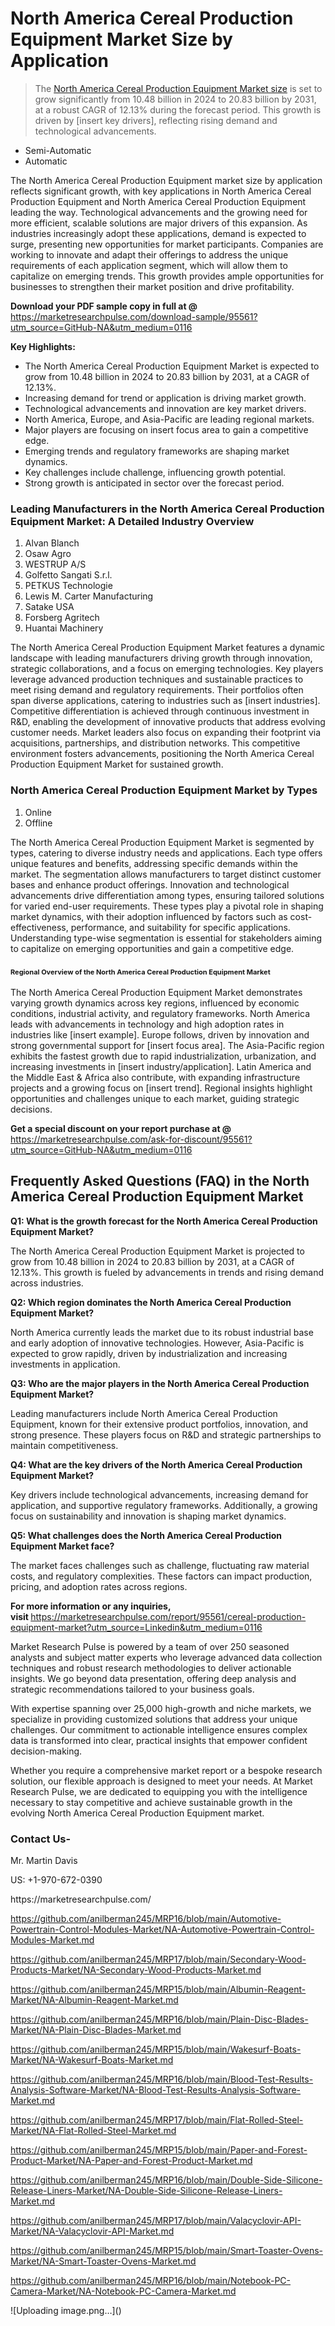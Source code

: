 <h1>North America Cereal Production Equipment Market&nbsp;Size by Application</h1><blockquote><p>The <a href="https://marketresearchpulse.com/download-sample/95561?utm_source=GitHub-NA&amp;utm_medium=0116">North America Cereal Production Equipment Market size</a> is set to grow significantly from 10.48 billion in 2024 to 20.83 billion by 2031, at a robust CAGR of 12.13% during the forecast period. This growth is driven by [insert key drivers], reflecting rising demand and technological advancements.</p></blockquote><ul><li>Semi-Automatic<li> Automatic</li></ul><p>The North America Cereal Production Equipment market size by application reflects significant growth, with key applications in North America Cereal Production Equipment and North America Cereal Production Equipment leading the way. Technological advancements and the growing need for more efficient, scalable solutions are major drivers of this expansion. As industries increasingly adopt these applications, demand is expected to surge, presenting new opportunities for market participants. Companies are working to innovate and adapt their offerings to address the unique requirements of each application segment, which will allow them to capitalize on emerging trends. This growth provides ample opportunities for businesses to strengthen their market position and drive profitability.</p><p><strong>Download your PDF sample copy in full at @ </strong><a href="https://marketresearchpulse.com/download-sample/95561?utm_source=GitHub-NA&amp;utm_medium=0116">https://marketresearchpulse.com/download-sample/95561?utm_source=GitHub-NA&amp;utm_medium=0116</a></p><p><strong>Key Highlights: </strong></p><ul><li>The North America Cereal Production Equipment Market is expected to grow from 10.48 billion in 2024 to 20.83 billion by 2031, at a CAGR of 12.13%.</li><li>Increasing demand for trend or application is driving market growth.</li><li>Technological advancements and innovation are key market drivers.</li><li>North America, Europe, and Asia-Pacific are leading regional markets.</li><li>Major players are focusing on insert focus area to gain a competitive edge.</li><li>Emerging trends and regulatory frameworks are shaping market dynamics.</li><li>Key challenges include challenge, influencing growth potential.</li><li>Strong growth is anticipated in sector over the forecast period.</li></ul><h3>Leading Manufacturers in the North America Cereal Production Equipment Market: A Detailed Industry Overview</h3><ol><li>Alvan Blanch</li><li>Osaw Agro</li><li>WESTRUP A/S</li><li>Golfetto Sangati S.r.l.</li><li>PETKUS Technologie</li><li>Lewis M. Carter Manufacturing</li><li>Satake USA</li><li>Forsberg Agritech</li><li>Huantai Machinery</li></ol><div class="flex max-w-full flex-col flex-grow"><div class="min-h-8 text-message flex w-full flex-col items-end gap-2 whitespace-normal break-words [.text-message+&amp;]:mt-5" dir="auto" data-message-author-role="assistant" data-message-id="fd8432e4-4910-450d-b182-61b7bfb0a01f" data-message-model-slug="gpt-4o"><div class="flex w-full flex-col gap-1 empty:hidden first:pt-[3px]"><div class="markdown prose w-full break-words dark:prose-invert light"><p>The North America Cereal Production Equipment Market features a dynamic landscape with leading manufacturers driving growth through innovation, strategic collaborations, and a focus on emerging technologies. Key players leverage advanced production techniques and sustainable practices to meet rising demand and regulatory requirements. Their portfolios often span diverse applications, catering to industries such as [insert industries]. Competitive differentiation is achieved through continuous investment in R&amp;D, enabling the development of innovative products that address evolving customer needs. Market leaders also focus on expanding their footprint via acquisitions, partnerships, and distribution networks. This competitive environment fosters advancements, positioning the North America Cereal Production Equipment Market for sustained growth.</p></div></div></div></div><h3>North America Cereal Production Equipment Market by Types</h3><ol><li>Online<li> Offline</li></ol><div class="flex max-w-full flex-col flex-grow"><div class="min-h-8 text-message flex w-full flex-col items-end gap-2 whitespace-normal break-words [.text-message+&amp;]:mt-5" dir="auto" data-message-author-role="assistant" data-message-id="084470be-0bb7-4664-bddf-5156b4f41249" data-message-model-slug="gpt-4o-mini"><div class="flex w-full flex-col gap-1 empty:hidden first:pt-[3px]"><div class="markdown prose w-full break-words dark:prose-invert light"><p>The North America Cereal Production Equipment Market is segmented by types, catering to diverse industry needs and applications. Each type offers unique features and benefits, addressing specific demands within the market. The segmentation allows manufacturers to target distinct customer bases and enhance product offerings. Innovation and technological advancements drive differentiation among types, ensuring tailored solutions for varied end-user requirements. These types play a pivotal role in shaping market dynamics, with their adoption influenced by factors such as cost-effectiveness, performance, and suitability for specific applications. Understanding type-wise segmentation is essential for stakeholders aiming to capitalize on emerging opportunities and gain a competitive edge.</p></div></div></div></div><h3><span style="font-size: 11px;">Regional Overview of the North America Cereal Production Equipment Market</span></h3><div class="flex max-w-full flex-col flex-grow"><div class="min-h-8 text-message flex w-full flex-col items-end gap-2 whitespace-normal break-words [.text-message+&amp;]:mt-5" dir="auto" data-message-author-role="assistant" data-message-id="e9038762-ce64-4e30-91c9-9bd413514231" data-message-model-slug="gpt-4o-mini"><div class="flex w-full flex-col gap-1 empty:hidden first:pt-[3px]"><div class="markdown prose w-full break-words dark:prose-invert light"><p>The North America Cereal Production Equipment Market demonstrates varying growth dynamics across key regions, influenced by economic conditions, industrial activity, and regulatory frameworks. North America leads with advancements in technology and high adoption rates in industries like [insert example]. Europe follows, driven by innovation and strong governmental support for [insert focus area]. The Asia-Pacific region exhibits the fastest growth due to rapid industrialization, urbanization, and increasing investments in [insert industry/application]. Latin America and the Middle East &amp; Africa also contribute, with expanding infrastructure projects and a growing focus on [insert trend]. Regional insights highlight opportunities and challenges unique to each market, guiding strategic decisions.</p></div></div></div></div><p><strong>Get a special discount on your report purchase at @ </strong><a href="https://marketresearchpulse.com/ask-for-discount/95561?utm_source=GitHub-NA&amp;utm_medium=0116">https://marketresearchpulse.com/ask-for-discount/95561?utm_source=GitHub-NA&amp;utm_medium=0116</a></p><h2>Frequently Asked Questions (FAQ) in the North America Cereal Production Equipment Market</h2><p><strong>Q1: What is the growth forecast for the North America Cereal Production Equipment Market?</strong></p><p>The North America Cereal Production Equipment Market is projected to grow from 10.48 billion in 2024 to 20.83 billion by 2031, at a CAGR of 12.13%. This growth is fueled by advancements in trends and rising demand across industries.</p><p><strong>Q2: Which region dominates the North America Cereal Production Equipment Market?</strong></p><p>North America currently leads the market due to its robust industrial base and early adoption of innovative technologies. However, Asia-Pacific is expected to grow rapidly, driven by industrialization and increasing investments in application.</p><p><strong>Q3: Who are the major players in the North America Cereal Production Equipment Market?</strong></p><p>Leading manufacturers include North America Cereal Production Equipment, known for their extensive product portfolios, innovation, and strong presence. These players focus on R&amp;D and strategic partnerships to maintain competitiveness.</p><p><strong>Q4: What are the key drivers of the North America Cereal Production Equipment Market?</strong></p><p>Key drivers include technological advancements, increasing demand for application, and supportive regulatory frameworks. Additionally, a growing focus on sustainability and innovation is shaping market dynamics.</p><p><strong>Q5: What challenges does the North America Cereal Production Equipment Market face?</strong></p><p>The market faces challenges such as challenge, fluctuating raw material costs, and regulatory complexities. These factors can impact production, pricing, and adoption rates across regions.</p><p><strong>For more information or any inquiries, visit&nbsp;</strong><a href="https://marketresearchpulse.com/report/95561/cereal-production-equipment-market?utm_source=Linkedin&utm_medium=0116">https://marketresearchpulse.com/report/95561/cereal-production-equipment-market?utm_source=Linkedin&utm_medium=0116</a></p><p>Market Research Pulse is powered by a team of over 250 seasoned analysts and subject matter experts who leverage advanced data collection techniques and robust research methodologies to deliver actionable insights. We go beyond data presentation, offering deep analysis and strategic recommendations tailored to your business goals.</p><p>With expertise spanning over 25,000 high-growth and niche markets, we specialize in providing customized solutions that address your unique challenges. Our commitment to actionable intelligence ensures complex data is transformed into clear, practical insights that empower confident decision-making.</p><p>Whether you require a comprehensive market report or a bespoke research solution, our flexible approach is designed to meet your needs. At Market Research Pulse, we are dedicated to equipping you with the intelligence necessary to stay competitive and achieve sustainable growth in the evolving North America Cereal Production Equipment market.</p><h3><strong>Contact Us-</strong></h3><p>Mr. Martin Davis</p><p>US: +1-970-672-0390</p><p>https://marketresearchpulse.com/</p><p><a href="https://github.com/anilberman245/MRP16/blob/main/Automotive-Powertrain-Control-Modules-Market/NA-Automotive-Powertrain-Control-Modules-Market.md">https://github.com/anilberman245/MRP16/blob/main/Automotive-Powertrain-Control-Modules-Market/NA-Automotive-Powertrain-Control-Modules-Market.md</a></p><p><a href="https://github.com/anilberman245/MRP17/blob/main/Secondary-Wood-Products-Market/NA-Secondary-Wood-Products-Market.md">https://github.com/anilberman245/MRP17/blob/main/Secondary-Wood-Products-Market/NA-Secondary-Wood-Products-Market.md</a></p><p><a href="https://github.com/anilberman245/MRP15/blob/main/Albumin-Reagent-Market/NA-Albumin-Reagent-Market.md">https://github.com/anilberman245/MRP15/blob/main/Albumin-Reagent-Market/NA-Albumin-Reagent-Market.md</a></p><p><a href="https://github.com/anilberman245/MRP16/blob/main/Plain-Disc-Blades-Market/NA-Plain-Disc-Blades-Market.md">https://github.com/anilberman245/MRP16/blob/main/Plain-Disc-Blades-Market/NA-Plain-Disc-Blades-Market.md</a></p><p><a href="https://github.com/anilberman245/MRP15/blob/main/Wakesurf-Boats-Market/NA-Wakesurf-Boats-Market.md">https://github.com/anilberman245/MRP15/blob/main/Wakesurf-Boats-Market/NA-Wakesurf-Boats-Market.md</a></p><p><a href="https://github.com/anilberman245/MRP16/blob/main/Blood-Test-Results-Analysis-Software-Market/NA-Blood-Test-Results-Analysis-Software-Market.md">https://github.com/anilberman245/MRP16/blob/main/Blood-Test-Results-Analysis-Software-Market/NA-Blood-Test-Results-Analysis-Software-Market.md</a></p><p><a href="https://github.com/anilberman245/MRP17/blob/main/Flat-Rolled-Steel-Market/NA-Flat-Rolled-Steel-Market.md">https://github.com/anilberman245/MRP17/blob/main/Flat-Rolled-Steel-Market/NA-Flat-Rolled-Steel-Market.md</a></p><p><a href="https://github.com/anilberman245/MRP15/blob/main/Paper-and-Forest-Product-Market/NA-Paper-and-Forest-Product-Market.md">https://github.com/anilberman245/MRP15/blob/main/Paper-and-Forest-Product-Market/NA-Paper-and-Forest-Product-Market.md</a></p><p><a href="https://github.com/anilberman245/MRP16/blob/main/Double-Side-Silicone-Release-Liners-Market/NA-Double-Side-Silicone-Release-Liners-Market.md">https://github.com/anilberman245/MRP16/blob/main/Double-Side-Silicone-Release-Liners-Market/NA-Double-Side-Silicone-Release-Liners-Market.md</a></p><p><a href="https://github.com/anilberman245/MRP17/blob/main/Valacyclovir-API-Market/NA-Valacyclovir-API-Market.md">https://github.com/anilberman245/MRP17/blob/main/Valacyclovir-API-Market/NA-Valacyclovir-API-Market.md</a></p><p><a href="https://github.com/anilberman245/MRP15/blob/main/Smart-Toaster-Ovens-Market/NA-Smart-Toaster-Ovens-Market.md">https://github.com/anilberman245/MRP15/blob/main/Smart-Toaster-Ovens-Market/NA-Smart-Toaster-Ovens-Market.md</a></p><p><a href="https://github.com/anilberman245/MRP16/blob/main/Notebook-PC-Camera-Market/NA-Notebook-PC-Camera-Market.md">https://github.com/anilberman245/MRP16/blob/main/Notebook-PC-Camera-Market/NA-Notebook-PC-Camera-Market.md</a></p>
![Uploading image.png…]()
